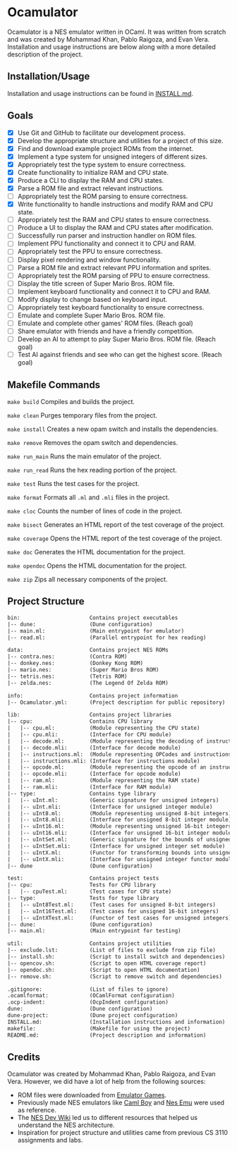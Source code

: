# Ocamulator

Ocamulator is a NES emulator written in OCaml. It was written from scratch
and was created by Mohammad Khan, Pablo Raigoza, and Evan Vera. Installation and
usage instructions are below along with a more detailed description of the project.

## Installation/Usage

Installation and usage instructions can be found in [INSTALL.md](info/INSTALL.md).

## Goals

- [X] Use Git and GitHub to facilitate our development process.
- [X] Develop the appropriate structure and utilities for a project of this size.
- [X] Find and download example project ROMs from the internet.
- [X] Implement a type system for unsigned integers of different sizes.
- [X] Appropriately test the type system to ensure correctness.
- [X] Create functionality to initialize RAM and CPU state.
- [X] Produce a CLI to display the RAM and CPU states.
- [X] Parse a ROM file and extract relevant instructions.
- [ ] Appropriately test the ROM parsing to ensure correctness.
- [X] Write functionality to handle instructions and modify RAM and CPU state.
- [ ] Appropriately test the RAM and CPU states to ensure correctness.
- [ ] Produce a UI to display the RAM and CPU states after modification.
- [ ] Successfully run parser and instruction handler on ROM files.
- [ ] Implement PPU functionality and connect it to CPU and RAM.
- [ ] Appropriately test the PPU to ensure correctness.
- [ ] Display pixel rendering and window functionality.
- [ ] Parse a ROM file and extract relevant PPU information and sprites.
- [ ] Appropriately test the ROM parsing of PPU to ensure correctness.
- [ ] Display the title screen of Super Mario Bros. ROM file.
- [ ] Implement keyboard functionality and connect it to CPU and RAM.
- [ ] Modify display to change based on keyboard input.
- [ ] Appropriately test keyboard functionality to ensure correctness.
- [ ] Emulate and complete Super Mario Bros. ROM file.
- [ ] Emulate and complete other games' ROM files. (Reach goal)
- [ ] Share emulator with friends and have a friendly competition.
- [ ] Develop an AI to attempt to play Super Mario Bros. ROM file. (Reach goal)
- [ ] Test AI against friends and see who can get the highest score. (Reach goal)

## Makefile Commands

`make build` Compiles and builds the project.

`make clean` Purges temporary files from the project.

`make install` Creates a new opam switch and installs the dependencies.

`make remove` Removes the opam switch and dependencies.

`make run_main` Runs the main emulator of the project.

`make run_read` Runs the hex reading portion of the project.

`make test` Runs the test cases for the project.

`make format` Formats all `.ml` and `.mli` files in the project.

`make cloc` Counts the number of lines of code in the project.

`make bisect` Generates an HTML report of the test coverage of the project.

`make coverage` Opens the HTML report of the test coverage of the project.

`make doc` Generates the HTML documentation for the project.

`make opendoc` Opens the HTML documentation for the project.

`make zip` Zips all necessary components of the project.

## Project Structure

```txt
bin:                      Contains project executables
|-- dune:                 (Dune configuration)
|-- main.ml:              (Main entrypoint for emulator)
|-- read.ml:              (Parallel entrypoint for hex reading)

data:                     Contains project NES ROMs
|-- contra.nes:           (Contra ROM)
|-- donkey.nes:           (Donkey Kong ROM)
|-- mario.nes:            (Super Mario Bros ROM)
|-- tetris.nes:           (Tetris ROM)
|-- zelda.nes:            (The Legend Of Zelda ROM)

info:                     Contains project information
|-- Ocamulator.yml:       (Project description for public repository)

lib:                      Contains project libraries
|-- cpu:                  Contains CPU library
|   |-- cpu.ml:           (Module representing the CPU state)
|   |-- cpu.mli:          (Interface for CPU module)
|   |-- decode.ml:        (Module representing the decoding of instructions)
|   |-- decode.mli:       (Interface for decode module)
|   |-- instructions.ml:  (Module representing OPCodes and instructions)
|   |-- instructions.mli: (Interface for instructions module)
|   |-- opcode.ml:        (Module representing the opcode of an instruction)
|   |-- opcode.mli:       (Interface for opcode module)
|   |-- ram.ml:           (Module representing the RAM state)
|   |-- ram.mli:          (Interface for RAM module)
|-- type:                 Contains type library
|   |-- uInt.ml:          (Generic signature for unsigned integers)
|   |-- uInt.mli:         (Interface for unsigned integer module)
|   |-- uInt8.ml:         (Module representing unsigned 8-bit integers)
|   |-- uInt8.mli:        (Interface for unsigned 8-bit integer module)
|   |-- uInt16.ml:        (Module representing unsigned 16-bit integers)
|   |-- uInt16.mli:       (Interface for unsigned 16-bit integer module)
|   |-- uIntSet.ml:       (Generic signature for the bounds of unsigned integers)
|   |-- uIntSet.mli:      (Interface for unsigned integer set module)
|   |-- uIntX.ml:         (Functor for transforming bounds into unsigned integers)
|   |-- uIntX.mli:        (Interface for unsigned integer functor module)
|-- dune                  (Dune configuration)

test:                     Contains project tests
|-- cpu:                  Tests for CPU library
|   |-- cpuTest.ml:       (Test cases for CPU state)
|-- type:                 Tests for type library
|   |-- uInt8Test.ml:     (Test cases for unsigned 8-bit integers)
|   |-- uInt16Test.ml:    (Test cases for unsigned 16-bit integers)
|   |-- uIntXTest.ml:     (Functor of test cases for unsigned integers)
|-- dune:                 (Dune configuration)
|-- main.ml:              (Main entrypoint for testing)

util:                     Contains project utilities
|-- exclude.lst:          (List of files to exclude from zip file)
|-- install.sh:           (Script to install switch and dependencies)
|-- opencov.sh:           (Script to open HTML coverage report)
|-- opendoc.sh:           (Script to open HTML documentation)
|-- remove.sh:            (Script to remove switch and dependencies)

.gitignore:               (List of files to ignore)
.ocamlformat:             (OCamlFormat configuration)
.ocp-indent:              (OcpIndent configuration)
dune:                     (Dune configuration)
dune-project:             (Dune project configuration)
INSTALL.md:               (Installation instructions and information)
makefile:                 (Makefile for using the project)
README.md:                (Project description and information)
```

## Credits

Ocamulator was created by Mohammad Khan, Pablo Raigoza, and Evan Vera.
However, we did have a lot of help from the following sources:

- ROM files were downloaded from [Emulator Games](https://www.emulatorgames.net/roms/nintendo/).
- Previously made NES emulators like [Caml Boy](https://linoscope.github.io/writing-a-game-boy-emulator-in-ocaml/)
  and [Nes Emu](https://yizhang82.dev/nes-emu-overview) were used as reference.
- The [NES Dev Wiki](https://www.nesdev.org/wiki/Nesdev) led us to different resources that helped us
  understand the NES architecture.
- Inspiration for project structure and utilities came from previous CS 3110 assignments and labs.
